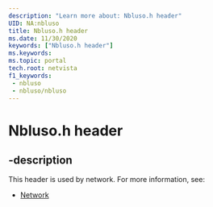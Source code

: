 ```yaml
---
description: "Learn more about: Nbluso.h header"
UID: NA:nbluso
title: Nbluso.h header
ms.date: 11/30/2020
keywords: ["Nbluso.h header"]
ms.keywords: 
ms.topic: portal
tech.root: netvista
f1_keywords:
 - nbluso
 - nbluso/nbluso
---
```


# Nbluso.h header


## -description

This header is used by network. For more information, see:

- [Network](../_netvista/index.md)

